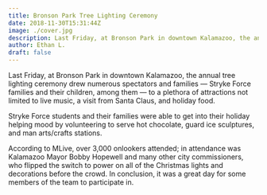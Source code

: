 ```yaml
---
title: Bronson Park Tree Lighting Ceremony
date: 2018-11-30T15:31:44Z
image: ./cover.jpg
description: Last Friday, at Bronson Park in downtown Kalamazoo, the annual tree lighting ceremony drew numerous spectators.
author: Ethan L.
draft: false
---
```


Last Friday, at Bronson Park in downtown Kalamazoo, the annual tree lighting ceremony drew numerous spectators and families — Stryke Force families and their children, among them — to a plethora of attractions not limited to live music, a visit from Santa Claus, and holiday food.

<!--more-->

Stryke Force students and their families were able to get into their holiday helping mood by volunteering to serve hot chocolate, guard ice sculptures, and man arts/crafts stations.

According to MLive, over 3,000 onlookers attended; in attendance was Kalamazoo Mayor Bobby Hopewell and many other city commissioners, who flipped the switch to power on all of the Christmas lights and decorations before the crowd. In conclusion, it was a great day for some members of the team to participate in.
